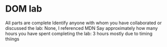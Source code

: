 # DOM lab
All parts are complete
Identify anyone with whom you have collaborated or discussed the lab: None, I referenced MDN
Say approximately how many hours you have spent completing the lab: 3 hours mostly due to timing thiings

